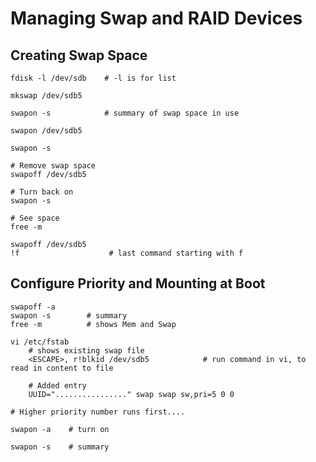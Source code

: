 # Managing Swap and RAID Devices

## Creating Swap Space

    fdisk -l /dev/sdb    # -l is for list

    mkswap /dev/sdb5

    swapon -s            # summary of swap space in use

    swapon /dev/sdb5

    swapon -s

    # Remove swap space
    swapoff /dev/sdb5

    # Turn back on
    swapon -s

    # See space
    free -m

    swapoff /dev/sdb5
    !f                    # last command starting with f

## Configure Priority and Mounting at Boot

    swapoff -a
    swapon -s        # summary
    free -m          # shows Mem and Swap

    vi /etc/fstab
        # shows existing swap file
        <ESCAPE>, r!blkid /dev/sdb5            # run command in vi, to read in content to file

        # Added entry
        UUID="................" swap swap sw,pri=5 0 0

    # Higher priority number runs first....

    swapon -a    # turn on

    swapon -s    # summary

    
    
